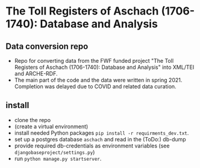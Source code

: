 # The Toll Registers of Aschach (1706-1740): Database and Analysis

## Data conversion repo

* Repo for converting data from the FWF funded project "The Toll Registers of Aschach (1706-1740): Database and Analysis" into XML/TEI and ARCHE-RDF.
* The main part of the code and the data were written in spring 2021. Completion was delayed due to COVID and related data curation.


## install

* clone the repo
* (create a virtual environment)
* install needed Python packages `pip install -r requirments_dev.txt`. 
* set up a postgres database `aschach` and read in the (ToDo:) db-dump
* provide required db-credentials as environment variables (see `djangobaseproject/settings.py`)
* run `python manage.py startserver`.